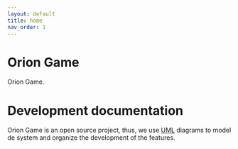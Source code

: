 ```yaml
---
layout: default
title: home
nav_order: 1
---
```

# Orion Game

Orion Game.

# Development documentation

Orion Game is an open source project, thus, we use [UML](uml.md) diagrams to model de system and organize the development of the features.